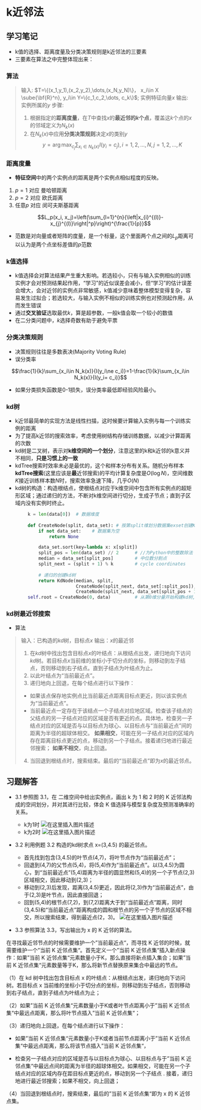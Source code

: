 # k近邻法

## 学习笔记
* k值的选择、距离度量及分类决策规则是k近邻法的三要素
* 三要素在算法之中完整体现出来：
### 算法

>输入: $T=\{(x_1,y_1),(x_2,y_2),\dots,(x_N,y_N)\}， x_i\in X \sube{\bf{R}^n}, y_i\in Y=\{c_1,c_2,\dots, c_k\}$; 实例特征向量$x$
输出: 实例所属的$y$
步骤:
>1. 根据指定的**距离度量**，在$T$中查找$x$的**最近邻的$k$个点**，覆盖这$k$个点的$x$的邻域定义为$N_k(x)$
>1. 在$N_k(x)$中应用**分类决策规则**决定$x$的类别$y$
   $$
   y=\arg\max_{c_j}\sum_{x_i\in N_k(x)}I(y_i=c_j), i=1,2,\dots,N, j=1,2,\dots,K
   $$
 ### 距离度量
* **特征空间**中的两个实例点的距离是两个实例点相似程度的反映。
 1. $p=1$ 对应 曼哈顿距离
1. $p=2$ 对应 欧氏距离
1. 任意$p$ 对应 闵可夫斯基距离


$$L_p(x_i, x_j)=\left(\sum_{l=1}^{n}{\left|x_{i}^{(l)}-x_{j}^{(l)}\right|^p}\right)^{\frac{1}{p}}$$ 

* 范数是对向量或者矩阵的度量，是一个标量，这个里面两个点之间的$L_p$距离可以认为是两个点坐标差值的$p$范数

### k值选择
* k值选择会对算法结果产生重大影响。若选较小，只有与输入实例相似的训练实例才会对预测结果起作用，“学习”的近似误差会减小，但“学习”的估计误差会增大，会对近邻的实例点非常敏感，k值减少意味着整体模型变得复杂，容易发生过拟合；若选较大，与输入实例不相似的训练实例也对预测起作用，从而发生错误
* 通过**交叉验证**选取最优$k$，算是超参数，一般k值会取一个较小的数值
* 在二分类问题中，$k$选择奇数有助于避免平票

### 分类决策规则
* 决策规则往往是多数表决(Majority Voting Rule)
* 误分类率

$$\frac{1}{k}\sum_{x_i\in N_k(x)}{I(y_i\ne c_i)}=1-\frac{1}{k}\sum_{x_i\in N_k(x)}{I(y_i= c_i)}$$

* 如果分类损失函数是0-1损失，误分类率最低即经验风险最小。


### kd树

* k近邻最简单的实现方法是线性扫描，这时候要计算输入实例与每一个训练实例的距离
* 为了提高k近邻的搜索效率，考虑使用树结构存储训练数据，以减少计算距离的次数
* kd树是二叉树，表示对**k维空间的一个划分**，注意这里的k和k近邻的k意义并不相同，**只是习惯上的一致**
* kdTree搜索时效率未必是最优的，这个和样本分布有关系。随机分布样本**kdTree搜索**(这里应该是**最**近邻搜索)的平均计算复杂度是$O(\log N)$，空间维数$K$接近训练样本数$N$时，搜索效率急速下降，几乎$O(N)$
* kd树的构造：构造根结点，使根结点对应于k维空间中包含所有实例点的超矩形区域；通过递归的方法，不断对k维空间进行切分，生成子节点；直到子区域内没有实例时终止。
~~~python
        k = len(data[0])  # 数据维度
        
        def CreateNode(split, data_set): # 按第split维划分数据集exset创建KdNode
            if not data_set:    # 数据集为空
                return None

            data_set.sort(key=lambda x: x[split])
            split_pos = len(data_set) // 2      # //为Python中的整数除法
            median = data_set[split_pos]        # 中位数分割点             
            split_next = (split + 1) % k        # cycle coordinates
            
            # 递归的创建kd树
            return KdNode(median, split, 
                          CreateNode(split_next, data_set[:split_pos]),     # 创建左子树
                          CreateNode(split_next, data_set[split_pos + 1:])) # 创建右子树
        self.root = CreateNode(0, data)         # 从第0维分量开始构建kd树,返回根节点

~~~

### kd树最近邻搜索
* 算法
>输入：已构造的$kd$树，目标点$x$
>输出：$x$的最近邻
>1. 在$kd$树中找出包含目标点$x$的叶结点：从根结点出发，递归地向下访问$kd$树。若目标点$x$当前维的坐标小于切分点的坐标，则移动到左子结点，否则移动到右子结点。直到子结点为叶结点为止。
>1. 以此叶结点为“当前最近点”。
>1. 递归地向上回退，在每个结点进行以下操作：
>   * 如果该点保存地实例点比当前最近点距离目标点更近，则以该实例点为“当前最近点”。
 >  * 当前最近点一定存在于该结点一个子结点对应地区域。检查该子结点的父结点的另一子结点对应的区域是否有更近的点。具体地，检查另一子结点对应的区域是否与以目标点为球心、以目标点与“当前最近点”间的距离为半径的超球体相交。
 >  **如果相交**，可能在另一子结点对应的区域内存在距离目标点更近的点，移动到另一个子结点。接着递归地进行最近邻搜索；
 >  **如果不相交**，向上回退。 
 >4. 当回退到根结点时，搜索结束。最后的“当前最近点”即为$x$的最近邻点。

## 习题解答

* 3.1 参照图 3.1，在 二维空间中给出实例点，画出 k 为 1 和 2 时的 K 近邻法构成的空间划分，并对其进行比较，体会 K 值选择与模型复杂度及预测准确率的关系。
  * k为1时
![在这里插入图片描述](https://img-blog.csdnimg.cn/20190603093035295.png?x-oss-process=image/watermark,type_ZmFuZ3poZW5naGVpdGk,shadow_10,text_aHR0cHM6Ly9ibG9nLmNzZG4ubmV0L2x5YzQ0ODEzNDE4,size_16,color_FFFFFF,t_70#pic_center)
   * k为2时
![在这里插入图片描述](https://img-blog.csdnimg.cn/20190603093201425.png?x-oss-process=image/watermark,type_ZmFuZ3poZW5naGVpdGk,shadow_10,text_aHR0cHM6Ly9ibG9nLmNzZG4ubmV0L2x5YzQ0ODEzNDE4,size_16,color_FFFFFF,t_70#pic_center)

* 3.2 利用例题 3.2 构造的kd树求点 x=(3,4.5) 的最近邻点。

  * 首先找到包含(3,4.5)的叶节点(4,7)，将叶节点作为“当前最近点”；
  * 回退到(4,7)的父节点(5,4)，将(5,4)作为“当前最近点”。以(3,4.5)为圆心，到“当前最近点”(5,4)距离为半径的圆显然和(5,4)的另一个子节点(2,3)区域相交，因此移动到(2,3)；
  * 移动到(2,3)后发现，距离(3,4.5)更近，因此将(2,3)作为“当前最近点”，由于(2,3)是叶节点，因此直接回退；
  * 回到(5,4)的根节点(7,2)，到(7,2)距离大于到“当前最近点”距离，同时(3,4.5)和“当前最近点”距离构成的圆和根节点的另一个子节点的区域不相交，所以搜索结束，得到最近点(2，3)。
   ![在这里插入图片描述](https://img-blog.csdnimg.cn/20190603094841314.png)
* 3.3 参照算法 3.3，写出输出为 x 的 K 近邻的算法。

在寻找最近邻节点的时候需要维护一个”当前最近点“，而寻找 K 近邻的时候，就需要维护一个”当前 K 近邻点集“。首先定义一个”当前 K 近邻点集“插入新点操作：如果”当前 K 近邻点集“元素数量小于K，那么直接将新点插入集合；如果”当前 K 近邻点集“元素数量等于K，那么将新节点替换原来集合中最远的节点。

（1）在 kd 树中找出包含目标点 x 的叶结点：从根结点出发，递归地向下访问树。若目标点 x 当前维的坐标小于切分点的坐标，则移动到左子结点，否则移动到右子结点，直到子结点为叶结点为止；

（2）如果”当前 K 近邻点集“元素数量小于K或者叶节点距离小于”当前 K 近邻点集“中最远点距离，那么将叶节点插入”当前 K 近邻点集“；

（3）递归地向上回退，在每个结点进行以下操作：

* 如果”当前 K 近邻点集“元素数量小于K或者当前节点距离小于”当前 K 近邻点集“中最远点距离，那么将该节点插入”当前 K 近邻点集“，

* 检查另一子结点对应的区域是否与以目标点为球心、以目标点与于”当前 K 近邻点集“中最远点间的距离为半径的超球体相交。如果相交，可能在另一个子结点对应的区域内存在距目标点更近的点，移动到另一个子结点 . 接着，递归地进行最近邻搜索；如果不相交，向上回退；

（4）当回退到根结点时，搜索结束，最后的”当前 K 近邻点集“即为 x 的 K 近邻点集。
